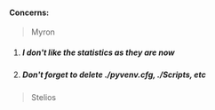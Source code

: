 #### **Concerns:**

> Myron
1. ##### I don't like the statistics as they are now
2. ##### Don't forget to delete ./pyvenv.cfg, ./Scripts, etc

> Stelios

